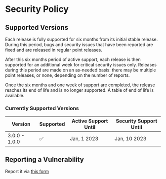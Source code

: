 # Security Policy

## Supported Versions

Each release is fully supported for six months from its initial stable release. During this period, bugs and security issues that have been reported are fixed and are released in regular point releases.

After this six months period of active support, each release is then supported for an additional week for critical security issues only. Releases during this period are made on an as-needed basis: there may be multiple point releases, or none, depending on the number of reports.

Once the six months and one week of support are completed, the release reaches its end of life and is no longer supported. A table of end of life is available.

### Currently Supported Versions

| Version       | Supported           | Active Support Until | Security Support Until |
| ------------- | ------------------- | -------------------- | ---------------------- |
| 3.0.0 - 1.0.0 | :white_check_mark:  | Jan, 1 2023          | Jan, 10 2023           |

## Reporting a Vulnerability

Report it via [this form](https://github.com/Hutoorg/event-countdown/security/advisories/new)
